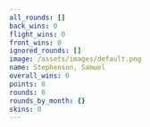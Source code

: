 ```yaml
---
all_rounds: []
back_wins: 0
flight_wins: 0
front_wins: 0
ignored_rounds: []
image: /assets/images/default.png
name: Stephenson, Samuel
overall_wins: 0
points: 0
rounds: 0
rounds_by_month: {}
skins: 0
---
```

